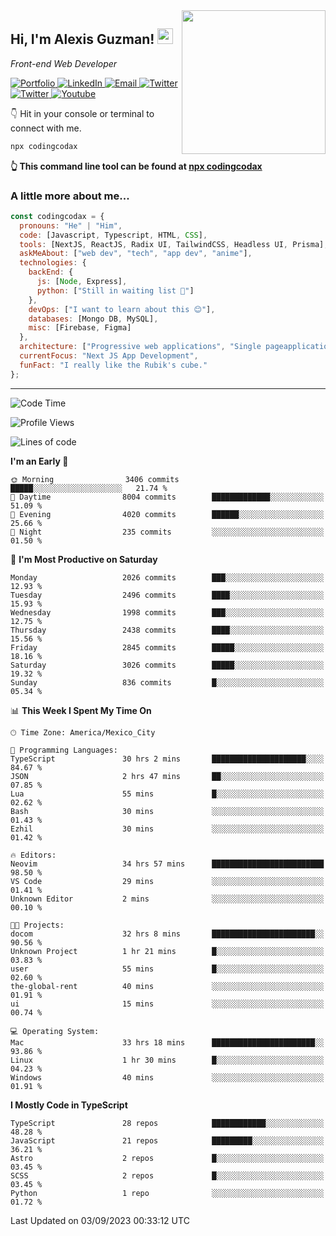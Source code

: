 <img align='right' src="https://media.giphy.com/media/M9gbBd9nbDrOTu1Mqx/giphy.gif" width="230">
<h2>Hi, I'm Alexis Guzman! <img src="https://media.giphy.com/media/hvRJCLFzcasrR4ia7z/giphy.gif" width="25px"></h2>
<p><em>Front-end Web Developer</em></p>

<p>
  <a href='https://www.codingcodax.dev' target='_blank'>
    <img alt='Portfolio' src='https://img.shields.io/badge/Portfolio-black?logo=vercel&style=flat-square'>
  </a>
  <a href='https://linkedin.com/in/codingcodax' target='_blank'>
    <img alt='LinkedIn' src='https://img.shields.io/badge/LinkedIn-black?logo=LinkedIn&style=flat-square'>
  </a>
  <a href='mailto:codingcodax@gmail.com' target='_blank'>
    <img alt='Email' src='https://img.shields.io/badge/Email-black?logo=Gmail&style=flat-square'>
  </a>
  <a href='https://twitter.com/codingcodax' target='_blank'>
    <img alt='Twitter' src='https://img.shields.io/badge/Twitter-black?logo=Twitter&style=flat-square'>
  </a>
  <a href='https://www.instagram.com/codingcodax' target='_blank'>
    <img alt='Twitter' src='https://img.shields.io/badge/Instagram-black?logo=Instagram&style=flat-square'>
  </a>
  <a href='https://www.youtube.com/@codingcodax' target='_blank'>
    <img alt='Youtube' src='https://img.shields.io/badge/YouTube-black?logo=Youtube&style=flat-square'>
  </a>
</p>

👇 Hit in your console or terminal to connect with me.

```bash
npx codingcodax 
```
**👆 This command line tool can be found at [npx codingcodax](https://github.com/codingcodax/npx-codingcodax)**

<h3>A little more about me...</h3>

```javascript
const codingcodax = {
  pronouns: "He" | "Him",
  code: [Javascript, Typescript, HTML, CSS],
  tools: [NextJS, ReactJS, Radix UI, TailwindCSS, Headless UI, Prisma],
  askMeAbout: ["web dev", "tech", "app dev", "anime"],
  technologies: {
    backEnd: {
      js: [Node, Express],
      python: ["Still in waiting list 🥲"]
    },
    devOps: ["I want to learn about this 😊"],
    databases: [Mongo DB, MySQL],
    misc: [Firebase, Figma]
  },
  architecture: ["Progressive web applications", "Single pageapplications"],
  currentFocus: "Next JS App Development",
  funFact: "I really like the Rubik's cube."
};
```

---

<!--START_SECTION:waka-->
![Code Time](http://img.shields.io/badge/Code%20Time-1%2C699%20hrs%2046%20mins-blue)

![Profile Views](http://img.shields.io/badge/Profile%20Views-4-blue)

![Lines of code](https://img.shields.io/badge/From%20Hello%20World%20I%27ve%20Written-9.5%20million%20lines%20of%20code-blue)

**I'm an Early 🐤** 

```text
🌞 Morning                3406 commits        █████░░░░░░░░░░░░░░░░░░░░   21.74 % 
🌆 Daytime                8004 commits        █████████████░░░░░░░░░░░░   51.09 % 
🌃 Evening                4020 commits        ██████░░░░░░░░░░░░░░░░░░░   25.66 % 
🌙 Night                  235 commits         ░░░░░░░░░░░░░░░░░░░░░░░░░   01.50 % 
```
📅 **I'm Most Productive on Saturday** 

```text
Monday                   2026 commits        ███░░░░░░░░░░░░░░░░░░░░░░   12.93 % 
Tuesday                  2496 commits        ████░░░░░░░░░░░░░░░░░░░░░   15.93 % 
Wednesday                1998 commits        ███░░░░░░░░░░░░░░░░░░░░░░   12.75 % 
Thursday                 2438 commits        ████░░░░░░░░░░░░░░░░░░░░░   15.56 % 
Friday                   2845 commits        █████░░░░░░░░░░░░░░░░░░░░   18.16 % 
Saturday                 3026 commits        █████░░░░░░░░░░░░░░░░░░░░   19.32 % 
Sunday                   836 commits         █░░░░░░░░░░░░░░░░░░░░░░░░   05.34 % 
```


📊 **This Week I Spent My Time On** 

```text
🕑︎ Time Zone: America/Mexico_City

💬 Programming Languages: 
TypeScript               30 hrs 2 mins       █████████████████████░░░░   84.67 % 
JSON                     2 hrs 47 mins       ██░░░░░░░░░░░░░░░░░░░░░░░   07.85 % 
Lua                      55 mins             █░░░░░░░░░░░░░░░░░░░░░░░░   02.62 % 
Bash                     30 mins             ░░░░░░░░░░░░░░░░░░░░░░░░░   01.43 % 
Ezhil                    30 mins             ░░░░░░░░░░░░░░░░░░░░░░░░░   01.42 % 

🔥 Editors: 
Neovim                   34 hrs 57 mins      █████████████████████████   98.50 % 
VS Code                  29 mins             ░░░░░░░░░░░░░░░░░░░░░░░░░   01.41 % 
Unknown Editor           2 mins              ░░░░░░░░░░░░░░░░░░░░░░░░░   00.10 % 

🐱‍💻 Projects: 
docom                    32 hrs 8 mins       ███████████████████████░░   90.56 % 
Unknown Project          1 hr 21 mins        █░░░░░░░░░░░░░░░░░░░░░░░░   03.83 % 
user                     55 mins             █░░░░░░░░░░░░░░░░░░░░░░░░   02.60 % 
the-global-rent          40 mins             ░░░░░░░░░░░░░░░░░░░░░░░░░   01.91 % 
ui                       15 mins             ░░░░░░░░░░░░░░░░░░░░░░░░░   00.74 % 

💻 Operating System: 
Mac                      33 hrs 18 mins      ███████████████████████░░   93.86 % 
Linux                    1 hr 30 mins        █░░░░░░░░░░░░░░░░░░░░░░░░   04.23 % 
Windows                  40 mins             ░░░░░░░░░░░░░░░░░░░░░░░░░   01.91 % 
```

**I Mostly Code in TypeScript** 

```text
TypeScript               28 repos            ████████████░░░░░░░░░░░░░   48.28 % 
JavaScript               21 repos            █████████░░░░░░░░░░░░░░░░   36.21 % 
Astro                    2 repos             █░░░░░░░░░░░░░░░░░░░░░░░░   03.45 % 
SCSS                     2 repos             █░░░░░░░░░░░░░░░░░░░░░░░░   03.45 % 
Python                   1 repo              ░░░░░░░░░░░░░░░░░░░░░░░░░   01.72 % 
```




 Last Updated on 03/09/2023 00:33:12 UTC
<!--END_SECTION:waka-->
